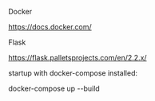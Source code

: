 Docker

https://docs.docker.com/

Flask

https://flask.palletsprojects.com/en/2.2.x/

startup with docker-compose installed:

docker-compose up --build
